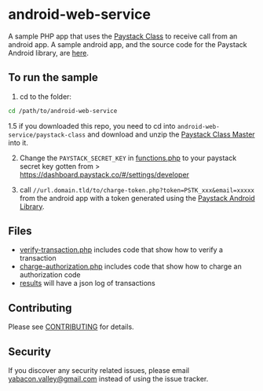 # android-web-service
A sample PHP app that uses the [Paystack Class](https://github.com/yabacon/paystack-class) to receive call from an android app. A sample android app, and the source code for the Paystack Android library, are [here](https://github.com/PaystackHQ/paystack-android). 

## To run the sample
1. cd to the folder:
```bash
cd /path/to/android-web-service
```

1.5 if you downloaded this repo, you need to cd into `android-web-service/paystack-class` and download and unzip the [Paystack Class Master](https://github.com/yabacon/paystack-class/archive/master.zip) into it.

2. Change the `PAYSTACK_SECRET_KEY` in [functions.php](functions.php) to your paystack secret key gotten from > https://dashboard.paystack.co/#/settings/developer

3. call `//url.domain.tld/to/charge-token.php?token=PSTK_xxx&email=xxxxx` from the android app with a token generated using the [Paystack Android Library](https://github.com/PaystackHQ/paystack-android).

## Files

* [verify-transaction.php](verify-transaction.php) includes code that show how to verify a transaction
* [charge-authorization.php](charge-authorization.php) includes code that show how to charge an authorization code
* [results](results) will have a json log of transactions

## Contributing

Please see [CONTRIBUTING](../CONTRIBUTING.md) for details.

## Security

If you discover any security related issues, please email yabacon.valley@gmail.com instead of using the issue tracker.


